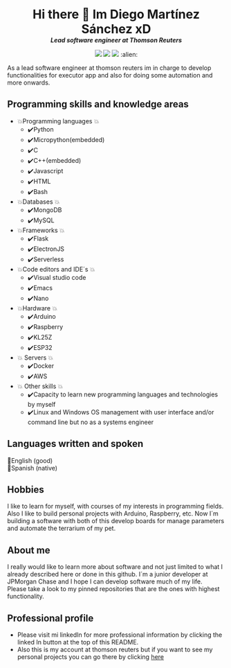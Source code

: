 <p align="center">
  <!--img width="200" src="https://user-images.githubusercontent.com/42001064/120057695-b1f6c680-c062-11eb-96d5-2c43d05f9018.png" alt="logo"-->
  <h1 align="center" style="margin: 0 auto 0 auto;">Hi there 👋 Im Diego Martínez Sánchez xD</h1>
  <h5 align="center" style="margin: 0 auto 0 auto;">Lead software engineer at Thomson Reuters</h5>
</p>

<p align="center">
  <img src= "https://img.shields.io/github/followers/DiegoMartinezTR?label=Follow&style=social">
  <a href= "https://mx.linkedin.com/in/diego-martinez-sanchez-688b0311a/"><img src= "https://img.shields.io/badge/-Diego-black?style=flat-square&logo=Linkedin&logoColor=white&link=https://mx.linkedin.com/in/diego-martinez-sanchez-688b0311a/"></a>
  <a href= "https://www.twitch.tv/diecho1996/"><img src= "https://img.shields.io/badge/-diecho1996-black?style=flat-square&logo=Twitch&logoColor=white&link=https://www.twitch.tv/diecho1996/"></a> :alien:
</p>

As a lead software engineer at thomson reuters im in charge to develop functionalities for executor app and also for doing some automation and more onwards.

## Programming skills and knowledge areas
* :boom:Programming languages :boom:
  *	:heavy_check_mark:Python
  *	:heavy_check_mark:Micropython(embedded)
  *	:heavy_check_mark:C
  *	:heavy_check_mark:C++(embedded)
  *	:heavy_check_mark:Javascript
  *	:heavy_check_mark:HTML
  *	:heavy_check_mark:Bash
* :boom:Databases :boom:
  * :heavy_check_mark:MongoDB
  * :heavy_check_mark:MySQL
* :boom:Frameworks :boom:
  * :heavy_check_mark:Flask
  * :heavy_check_mark:ElectronJS
  * :heavy_check_mark:Serverless
* :boom:Code editors and IDE´s :boom:
  * :heavy_check_mark:Visual studio code
  * :heavy_check_mark:Emacs
  * :heavy_check_mark:Nano
* :boom:Hardware :boom:
  * :heavy_check_mark:Arduino
  * :heavy_check_mark:Raspberry
  * :heavy_check_mark:KL25Z
  * :heavy_check_mark:ESP32
* :boom: Servers :boom:
  *	:heavy_check_mark:Docker
  *	:heavy_check_mark:AWS
* :boom: Other skills :boom:
  *	:heavy_check_mark:Capacity to learn new programming languages and technologies by myself
  *	:heavy_check_mark:Linux and Windows OS management with user interface and/or command line but no as a systems engineer

## Languages written and spoken
:clap:English (good)
<br>
:clap:Spanish (native)

## Hobbies
I like to learn for myself, with courses of my interests in programming fields.
<br>
Also I like to build personal projects with Arduino, Raspberry, etc. Now I´m building a software with both of this develop boards for manage parameters and automate the terrarium of my pet.


## About me
I really would like to learn more about software and not just limited to what I already described here or done in this github. I´m a junior developer at JPMorgan Chase and I hope I can develop software much of my life.
<br>
Please take a look to my pinned repositories that are the ones with highest functionality.

## Professional profile
- Please visit mi linkedIn for more professional information by clicking the linked In button at the top of this README.
- Also this is my account at thomson reuters but if you want to see my personal projects you can go there by clicking [here](https://github.com/dmtzs/dmtzs)

<!--## About my github
All the information shown in the frames below just describes what I use more in my github but my skills are not limited only in this.
[![Diego GitHub stats](https://github-readme-stats.vercel.app/api?username=DiegoMartinezTR&show_icons=true&theme=radical)](#)[![Top Langs](https://github-readme-stats.vercel.app/api/top-langs/?username=DiegoMartinezTR&layout=compact&theme=radical)](#)-->
